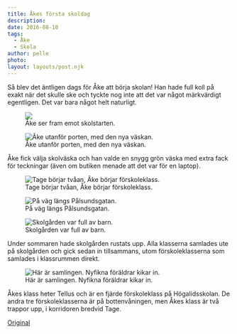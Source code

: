 ```yaml
---
title: Åkes första skoldag
description: 
date: 2016-08-18
tags:
  - Åke
  - Skola
author: pelle
photo: 
layout: layouts/post.njk
---		
```

Så blev det äntligen dags för Åke att börja skolan! Han hade full koll på exakt när det skulle ske och tyckte nog inte att det var något märkvärdigt egentligen. Det var bara något helt naturligt.
<figure>
    <img class="wp-image-17 size-full" src="../../img/2016/09/acc8akes-focc88rsta-skoldag-perk8070.jpg">
    <figcaption>Åke ser fram emot skolstarten.</figcaption>
</figure>

<figure>
    <img class="wp-image-4 size-full" src="../../img/2016/09/acc8akes-focc88rsta-skoldag-perk8195.jpg" alt="Åke utanför porten, med den nya väskan.">
    <figcaption>Åke utanför porten, med den nya väskan.</figcaption>
</figure>

Åke fick välja skolväska och han valde en snygg grön väska med extra fack för teckningar (även om butiken menade att det var för en laptop).

<figure>
    <img class="wp-image-16 size-full" src="../../img/2016/09/acc8akes-focc88rsta-skoldag-perk8198.jpg" alt="Tage börjar tvåan, Åke börjar förskoleklass.">
    <figcaption>Tage börjar tvåan, Åke börjar förskoleklass.</figcaption>
</figure>

<figure>
    <img class="wp-image-15 size-full" src="../../img/2016/09/acc8akes-focc88rsta-skoldag-perk8200.jpg" alt="På väg längs Pålsundsgatan.">
    <figcaption>På väg längs Pålsundsgatan.</figcaption>
</figure>

<figure>
    <img class="wp-image-14 size-full" src="../../img/2016/09/acc8akes-focc88rsta-skoldag-perk8210.jpg" alt="Skolgården var full av barn.">
    <figcaption>Skolgården var full av barn.</figcaption>
</figure>

Under sommaren hade skolgården rustats upp. Alla klasserna samlades ute på skolgården och gick sedan in tillsammans, utom förskoleklasserna som samlades i klassrummen direkt.

<figure>
    <img class="wp-image-13 size-full" src="../../img/2016/09/acc8akes-focc88rsta-skoldag-perk8213.jpg" alt="Här är samlingen. Nyfikna föräldrar kikar in.">
    <figcaption>Här är samlingen. Nyfikna föräldrar kikar in.</figcaption>
</figure>

Åkes klass heter Tellus och är en fjärde förskoleklass på Högalidsskolan. De andra tre förskoleklasserna är på bottenvåningen, men Åkes klass är två trappor upp, i korridoren bredvid Tage.

[Original](http://kroons.se/familj/2016/08/18/akes-forsta-skoldag/)
